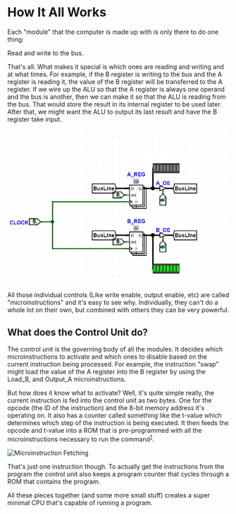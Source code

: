 # How It All Works

Each "module" that the computer is made up with is only there to do one thing: 

Read and write to the bus.

That's all. What makes it special is which ones are reading and writing and at what times. For example, if the B register is writing to the bus and the A register is reading it, the value of the B register will be transferred to the A register. If we wire up the ALU so that the A register is always one operand and the bus is another, then we can make it so that the ALU is reading from the bus. That would store the result in its internal register to be used later. After that, we might want the ALU to output its last result and have the B register take input. 

![](./images/RegisterSwap.gif)

All those individual controls (Like write enable, output enable, etc) are called "microinstructions" and it's easy to see why. Individually, they can't do a whole lot on their own, but combined with others they can be very powerful.

## What does the Control Unit do?

The control unit is the governing body of all the modules. It decides which microinstructions to activate and which ones to disable based on the current instruction being processed. For example, the instruction "swap" might load the value of the A register into the B register by using the Load_B, and Output_A microinstructions. 

But how does it know what to activate? Well, it's quite simple really, the current instruction is fed into the control unit as two bytes. One for the opcode (the ID of the instruction) and the 8-bit memory address it's operating on. It also has a counter called something like the t-value which determines which step of the instruction is being executed. It then feeds the opcode and t-value into a ROM that is pre-programmed with all the microinstructions necessary to run the command<sup>[1](#notes)</sup>.

![Microinstruction Fetching](./images/MicroinstructionFetch.gif)


That's just one instruction though. To actually get the instructions from the program the control unit also keeps a program counter that cycles through a ROM that contains the program. 

All these pieces together (and some more small stuff) creates a super minimal CPU that's capable of running a program. 
